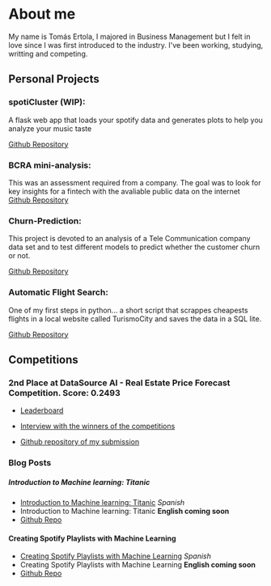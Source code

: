 # About me

My name is Tomás Ertola, I majored in Business Management but I felt in love since I was first introduced to the industry. I've been working, studying, writting and competing.

## Personal Projects

### spotiCluster (WIP):

A flask web app that loads your spotify data and generates plots to help you analyze your music taste

[Github Repository]()

### BCRA mini-analysis:

This was an assessment required from a company. The goal was to look for key insights for a fintech with the avaliable public data on the internet 
[Github Repository]()

### Churn-Prediction:

This project is devoted to an analysis of a Tele Communication company data set and to test different models to predict whether the customer churn or not.

[Github Repository](https://github.com/rubzk/churn-prediction)


### Automatic Flight Search:

One of my first steps in python... a short script that scrappes cheapests flights in a local website called TurismoCity and saves the data in a SQL lite.

[Github Repository](https://github.com/rubzk/automatic_flight_searchs)


## Competitions

### 2nd Place at DataSource AI - Real Estate Price Forecast Competition. Score: 0.2493
* [Leaderboard](https://www.datasource.ai/en/users/1307/competitions/real-estate-price-forecast/profile_competition)

* [Interview with the winners of the competitions](https://www.datasource.ai/en/data-science-articles/interview-with-the-winners-of-the-data-science-competition-real-estate-price-forecast)

* [Github repository of my submission](https://github.com/rubzk/datasourceai-pice-competition)

### Blog Posts

##### Introduction to Machine learning: Titanic
* [Introduction to Machine learning: Titanic](https://medium.com/@tomas.ertola/introducci%C3%B3n-a-machine-learning-para-principiantes-9aee97cc77f) *Spanish*
* Introduction to Machine learning: Titanic **English coming soon**
* [Github Repo](https://github.com/rubzk/titanic-medium)


#### Creating Spotify Playlists with Machine Learning
* [Creating Spotify Playlists with Machine Learning](https://medium.com/@tomas.ertola/creando-listas-de-spotify-con-machine-learning-7d3f36a11adf) *Spanish*
* Creating Spotify Playlists with Machine Learning **English coming soon**
* [Github Repo](https://github.com/rubzk/spotify-data-analysis)

